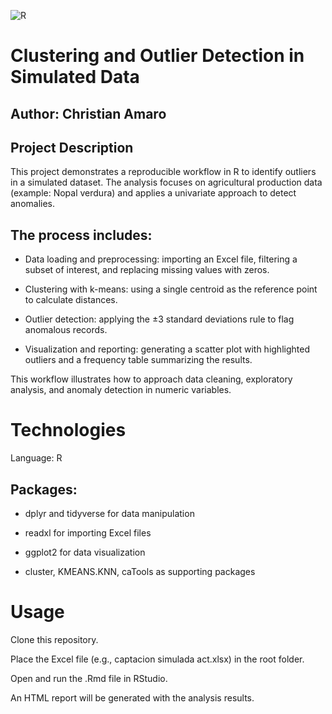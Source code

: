 ![R](https://img.shields.io/badge/language-R-blue)

# Clustering and Outlier Detection in Simulated Data

## Author: Christian Amaro 

## Project Description

This project demonstrates a reproducible workflow in R to identify outliers in a simulated dataset. The analysis focuses on agricultural production data (example: Nopal verdura) and applies a univariate approach to detect anomalies.

## The process includes:

- Data loading and preprocessing: importing an Excel file, filtering a subset of interest, and replacing missing values with zeros.

- Clustering with k-means: using a single centroid as the reference point to calculate distances.

- Outlier detection: applying the ±3 standard deviations rule to flag anomalous records.

- Visualization and reporting: generating a scatter plot with highlighted outliers and a frequency table summarizing the results.

This workflow illustrates how to approach data cleaning, exploratory analysis, and anomaly detection in numeric variables.

# Technologies

Language: R

## Packages:

- dplyr and tidyverse for data manipulation

- readxl for importing Excel files

- ggplot2 for data visualization

- cluster, KMEANS.KNN, caTools as supporting packages


# Usage

Clone this repository.

Place the Excel file (e.g., captacion simulada act.xlsx) in the root folder.

Open and run the .Rmd file in RStudio.

An HTML report will be generated with the analysis results.
